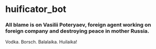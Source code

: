 # huificator_bot
### All blame is on Vasilii Poteryaev, foreign agent working on foreign company and destroying peace in mother Russia.
Vodka. Borsch. Balalaika. Huilaika!
